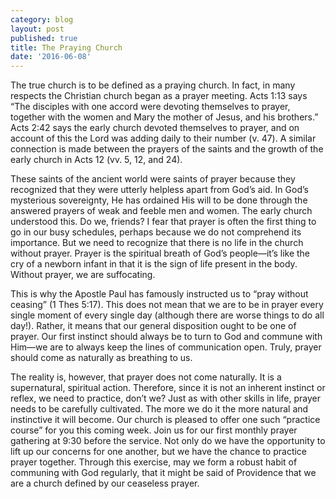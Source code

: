```yaml
---
category: blog
layout: post
published: true
title: The Praying Church
date: '2016-06-08'
---
```

The true church is to be defined as a praying church.  In fact, in many respects the Christian church began as a prayer meeting.  Acts 1:13 says “The disciples with one accord were devoting themselves to prayer, together with the women and Mary the mother of Jesus, and his brothers.”  Acts 2:42 says the early church devoted themselves to prayer, and on account of this the Lord was adding daily to their number (v. 47).  A similar connection is made between the prayers of the saints and the growth of the early church in Acts 12 (vv. 5, 12, and 24).

These saints of the ancient world were saints of prayer because they recognized that they were utterly helpless apart from God’s aid.  In God’s mysterious sovereignty, He has ordained His will to be done through the answered prayers of weak and feeble men and women.  The early church understood this.  Do we, friends?  	I fear that prayer is often the first thing to go in our busy schedules, perhaps because we do not comprehend its importance.  But we need to recognize that there is no life in the church without prayer.  Prayer is the spiritual breath of God’s people—it’s like the cry of a newborn infant in that it is the sign of life present in the body.  Without prayer, we are suffocating.  

This is why the Apostle Paul has famously instructed us to “pray without ceasing” (1 Thes 5:17).  This does not mean that we are to be in prayer every single moment of every single day (although there are worse things to do all day!).  Rather, it means that our general disposition ought to be one of prayer.  Our first instinct should always be to turn to God and commune with Him—we are to always keep the lines of communication open.  Truly, prayer should come as naturally as breathing to us.

The reality is, however, that prayer does not come naturally.  It is a supernatural, spiritual action.  Therefore, since it is not an inherent instinct or reflex, we need to practice, don’t we?  Just as with other skills in life, prayer needs to be carefully cultivated.  The more we do it the more natural and instinctive it will become.  Our church is pleased to offer one such “practice course” for you this coming week.  Join us for our first monthly prayer gathering at 9:30 before the service.  Not only do we have the opportunity to lift up our concerns for one another, but we have the chance to practice prayer together.  Through this exercise, may we form a robust habit of communing with God regularly, that it might be said of Providence that we are a church defined by our ceaseless prayer.
